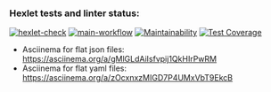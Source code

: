 ### Hexlet tests and linter status:
[![hexlet-check](https://github.com/Enoferge/frontend-project-46/actions/workflows/hexlet-check.yml/badge.svg)](https://github.com/Enoferge/frontend-project-46/actions/workflows/hexlet-check.yml)
[![main-workflow](https://github.com/Enoferge/frontend-project-46/actions/workflows/main.yml/badge.svg)](https://github.com/Enoferge/frontend-project-46/actions/workflows/main.yml)
[![Maintainability](https://api.codeclimate.com/v1/badges/8f1408378a9b1d2ddee9/maintainability)](https://codeclimate.com/github/Enoferge/frontend-project-46/maintainability)
[![Test Coverage](https://api.codeclimate.com/v1/badges/8f1408378a9b1d2ddee9/test_coverage)](https://codeclimate.com/github/Enoferge/frontend-project-46/test_coverage)

* Asciinema for flat json files:
https://asciinema.org/a/gMlGLdAiIsfvpij1QkHIrPwRM
* Asciinema for flat yaml files:
https://asciinema.org/a/zOcxnxzMIGD7P4UMxVbT9EkcB